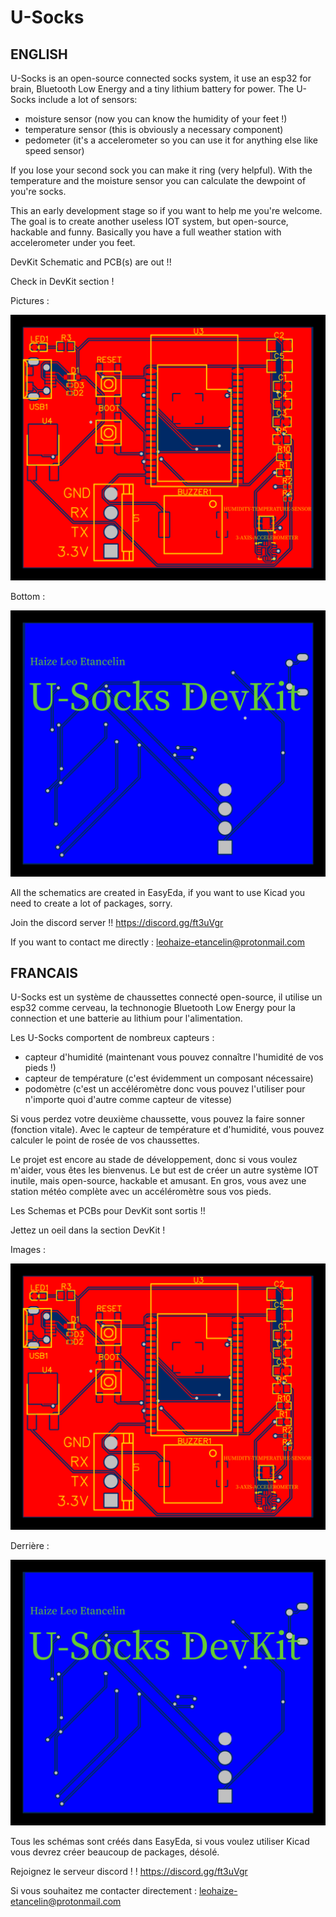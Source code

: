 # U-Socks

ENGLISH
--------------------------------------------------

U-Socks is an open-source connected socks system, it use an esp32 for brain, Bluetooth Low Energy and a tiny lithium battery for power.
The U-Socks include a lot of sensors: 
- moisture sensor (now you can know the humidity of your feet !)
- temperature sensor (this is obviously a necessary component)
- pedometer (it's a accelerometer so you can use it for anything else like speed sensor)

If you lose your second sock you can make it ring (very helpful).
With the temperature and the moisture sensor you can calculate the dewpoint of you're socks.

This an early development stage so if you want to help me you're welcome.
The goal is to create another useless IOT system, but open-source, hackable and funny. Basically you have a full weather station with accelerometer under you feet.


DevKit Schematic and PCB(s) are out !! 

Check in DevKit section !

Pictures :


![Image of U-Socks DevKit](https://github.com/Poisson48/U-Socks/blob/master/Dev%20Kit/Pictures/Photo%20View.png)

Bottom :

![Image of U-Socks DevKit](https://github.com/Poisson48/U-Socks/blob/master/Dev%20Kit/Pictures/Photo%20View%20bottom.png)



All the schematics are created in EasyEda, if you want to use Kicad you need to create a lot of packages, sorry.

Join the discord server !! https://discord.gg/ft3uVgr

If you want to contact me directly : leohaize-etancelin@protonmail.com


FRANCAIS
--------------------------------------------------

U-Socks est un système de chaussettes connecté open-source, il utilise un esp32 comme cerveau, la technonogie Bluetooth Low Energy pour la connection et une  batterie au lithium pour l'alimentation.

Les U-Socks comportent de nombreux capteurs : 
- capteur d'humidité (maintenant vous pouvez connaître l'humidité de vos pieds !)
- capteur de température (c'est évidemment un composant nécessaire)
- podomètre (c'est un accéléromètre donc vous pouvez l'utiliser pour n'importe quoi d'autre comme capteur de vitesse)

Si vous perdez votre deuxième chaussette, vous pouvez la faire sonner (fonction vitale).
Avec le capteur de température et d'humidité, vous pouvez calculer le point de rosée de vos chaussettes.

Le projet est encore au stade de développement, donc si vous voulez m'aider, vous êtes les bienvenus.
Le but est de créer un autre système IOT inutile, mais open-source, hackable et amusant. En gros, vous avez une station météo complète avec un accéléromètre sous vos pieds.


Les Schemas et PCBs pour DevKit sont sortis !!

Jettez un oeil dans la section DevKit !

Images :


![Image of U-Socks DevKit](https://github.com/Poisson48/U-Socks/blob/master/Dev%20Kit/Pictures/Photo%20View.png)


Derrière :

![Image of U-Socks DevKit](https://github.com/Poisson48/U-Socks/blob/master/Dev%20Kit/Pictures/Photo%20View%20bottom.png)



Tous les schémas sont créés dans EasyEda, si vous voulez utiliser Kicad vous devrez créer beaucoup de packages, désolé.

Rejoignez le serveur discord ! ! https://discord.gg/ft3uVgr

Si vous souhaitez me contacter directement : leohaize-etancelin@protonmail.com
